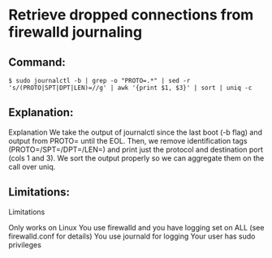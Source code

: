# Retrieve dropped connections from firewalld journaling

## Command:
```
$ sudo journalctl -b | grep -o "PROTO=.*" | sed -r 's/(PROTO|SPT|DPT|LEN)=//g' | awk '{print $1, $3}' | sort | uniq -c
```

## Explanation:
Explanation
We take the output of journalctl since the last boot (-b flag) and output from PROTO= until the EOL. Then, we remove identification tags (PROTO=/SPT=/DPT=/LEN=) and print just the protocol and destination port (cols 1 and 3). We sort the output properly so we can aggregate them on the call over uniq.

## Limitations:
Limitations

Only works on Linux
You use firewalld and you have logging set on ALL
(see firewalld.conf for details)
You use journald for logging
Your user has sudo privileges

